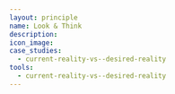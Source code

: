 ```yaml
---
layout: principle
name: Look & Think
description:
icon_image:
case_studies:
  - current-reality-vs--desired-reality
tools:
  - current-reality-vs--desired-reality
---
```


